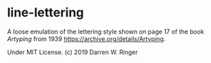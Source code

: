 # line-lettering

A loose emulation of the lettering style shown on page 17 of the book _Artyping_ from 1939 <https://archive.org/details/Artyping>.

Under MIT License. (c) 2019 Darren W. Ringer
